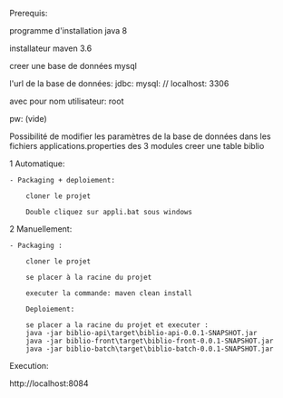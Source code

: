 Prerequis:

programme d'installation java 8

installateur maven 3.6

creer une base de données mysql

l'url de la base de données: jdbc: mysql: // localhost: 3306

avec pour nom utilisateur: root

pw: (vide)

Possibilité de modifier les paramètres de la base de données dans les fichiers applications.properties
des 3 modules
creer une table biblio

 1 Automatique:

	- Packaging + deploiement:

		cloner le projet

		Double cliquez sur appli.bat sous windows 

 2 Manuellement:

	- Packaging :

		cloner le projet

		se placer à la racine du projet

		executer la commande: maven clean install

		Deploiement:

		se placer a la racine du projet et executer : 
		java -jar biblio-api\target\biblio-api-0.0.1-SNAPSHOT.jar
		java -jar biblio-front\target\biblio-front-0.0.1-SNAPSHOT.jar
		java -jar biblio-batch\target\biblio-batch-0.0.1-SNAPSHOT.jar

Execution:

http://localhost:8084
